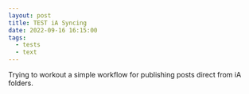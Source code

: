 ```yaml
---
layout: post
title: TEST iA Syncing
date: 2022-09-16 16:15:00
tags: 
  - tests
  - text
---
```


Trying to workout a simple workflow for publishing posts direct from iA folders. 
